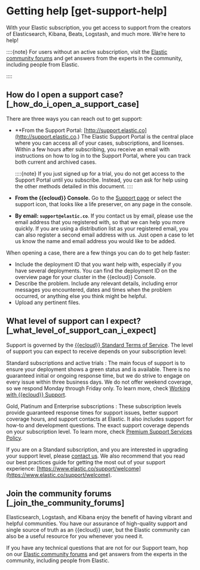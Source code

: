 # Getting help [get-support-help]

With your Elastic subscription, you get access to support from the creators of Elasticsearch, Kibana, Beats, Logstash, and much more. We’re here to help!

::::{note}
For users without an active subscription, visit the [Elastic community forums](https://discuss.elastic.co/) and get answers from the experts in the community, including people from Elastic.

::::



## How do I open a support case? [_how_do_i_open_a_support_case]

There are three ways you can reach out to get support:

* **From the Support Portal: [http://support.elastic.co](http://support.elastic.co.) The Elastic Support Portal is the central place where you can access all of your cases, subscriptions, and licenses. Within a few hours after subscribing, you receive an email with instructions on how to log in to the Support Portal, where you can track both current and archived cases.<br>

    ::::{note}
    If you just signed up for a trial, you do not get access to the Support Portal until you subscribe. Instead, you can ask for help using the other methods detailed in this document.
    ::::

* **From the {{ecloud}} Console.** Go to the [Support page](https://cloud.elastic.co/support?page=docs&placement=docs-body) or select the support icon, that looks like a life preserver, on any page in the console.
* **By email: `support@elastic.co`**. If you contact us by email, please use the email address that you registered with, so that we can help you more quickly. If you are using a distribution list as your registered email, you can also register a second email address with us. Just open a case to let us know the name and email address you would like to be added.

When opening a case, there are a few things you can do to get help faster:

* Include the deployment ID that you want help with, especially if you have several deployments. You can find the deployment ID on the overview page for your cluster in the {{ecloud}} Console.
* Describe the problem. Include any relevant details, including error messages you encountered, dates and times when the problem occurred, or anything else you think might be helpful.
* Upload any pertinent files.


## What level of support can I expect? [_what_level_of_support_can_i_expect]

Support is governed by the [{{ecloud}} Standard Terms of Service](https://www.elastic.co/legal/terms-of-service/cloud). The level of support you can expect to receive depends on your subscription level:

Standard subscriptions and active trials
:   The main focus of support is to ensure your deployment shows a green status and is available. There is no guaranteed initial or ongoing response time, but we do strive to engage on every issue within three business days. We do not offer weekend coverage, so we respond Monday through Friday only. To learn more, check [Working with {{ecloud}} Support](https://www.elastic.co/support/welcome/cloud).

Gold, Platinum and Enterprise subscriptions
:   These subscription levels provide guaranteed response times for support issues, better support coverage hours, and support contacts at Elastic. It also includes support for how-to and development questions. The exact support coverage depends on your subscription level. To learn more, check [Premium Support Services Policy](https://www.elastic.co/legal/support_policy/cloud_premium).

If you are on a Standard subscription, and you are interested in upgrading your support level, please [contact us](https://www.elastic.co/cloud/contact). We also recommend that you read our best practices guide for getting the most out of your support experience: [https://www.elastic.co/support/welcome](https://www.elastic.co/support/welcome).


## Join the community forums [_join_the_community_forums]

Elasticsearch, Logstash, and Kibana enjoy the benefit of having vibrant and helpful communities. You have our assurance of high-quality support and single source of truth as an {{ecloud}} user, but the Elastic community can also be a useful resource for you whenever you need it.

If you have any technical questions that are not for our Support team, hop on our [Elastic community forums](https://discuss.elastic.co/) and get answers from the experts in the community, including people from Elastic.
